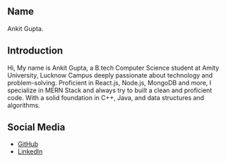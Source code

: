 ## Name

Ankit Gupta.

## Introduction

Hi,
My name is Ankit Gupta, a B.tech Computer Science student at Amity University, Lucknow Campus deeply passionate about technology and problem-solving. Proficient in React.js, Node.js, MongoDB and more, I specialize in MERN Stack and always try to built a clean and proficient code. With a solid foundation in C++, Java, and data structures and algorithms.

## Social Media

- [GitHub](https://github.com/ankitgupta-13)
- [LinkedIn](https://www.linkedin.com/in/ankit-gupta-967467205/)
